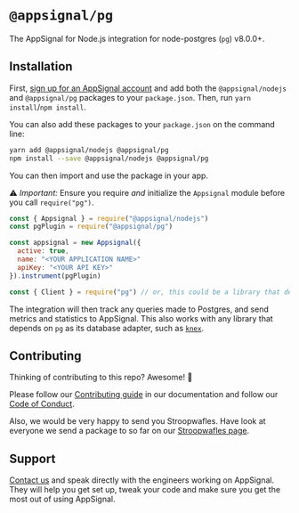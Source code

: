 # `@appsignal/pg`

The AppSignal for Node.js integration for node-postgres (`pg`) v8.0.0+.

## Installation

First, [sign up for an AppSignal account][appsignal-sign-up] and add both the `@appsignal/nodejs` and `@appsignal/pg` packages to your `package.json`. Then, run `yarn install`/`npm install`.

You can also add these packages to your `package.json` on the command line:

```bash
yarn add @appsignal/nodejs @appsignal/pg
npm install --save @appsignal/nodejs @appsignal/pg
```

You can then import and use the package in your app. 

⚠️ *Important:* Ensure you require _and_ initialize the `Appsignal` module before you call `require("pg")`.

```js
const { Appsignal } = require("@appsignal/nodejs")
const pgPlugin = require("@appsignal/pg")

const appsignal = new Appsignal({
  active: true,
  name: "<YOUR APPLICATION NAME>"
  apiKey: "<YOUR API KEY>"
}).instrument(pgPlugin)

const { Client } = require("pg") // or, this could be a library that depends on `pg`
```

The integration will then track any queries made to Postgres, and send metrics and statistics to AppSignal. This also works with any library that depends on `pg` as its database adapter, such as [`knex`](http://knexjs.org/).

## Contributing

Thinking of contributing to this repo? Awesome! 🚀

Please follow our [Contributing guide][contributing-guide] in our documentation and follow our [Code of Conduct][coc].

Also, we would be very happy to send you Stroopwafles. Have look at everyone we send a package to so far on our [Stroopwafles page][waffles-page].

## Support

[Contact us][contact] and speak directly with the engineers working on AppSignal. They will help you get set up, tweak your code and make sure you get the most out of using AppSignal.

[appsignal]: https://appsignal.com
[appsignal-sign-up]: https://appsignal.com/users/sign_up
[contact]: mailto:support@appsignal.com
[coc]: https://docs.appsignal.com/appsignal/code-of-conduct.html
[waffles-page]: https://appsignal.com/waffles
[docs]: https://docs.appsignal.com/nodejs/
[contributing-guide]: http://docs.appsignal.com/appsignal/contributing.html
[semver]: http://semver.org/
